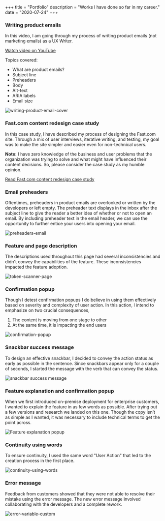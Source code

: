+++
title = "Portfolio"
description = "Works I have done so far in my career."
date = "2020-07-24"
+++

### Writing product emails

In this video, I am going through my process of writing product emails (not marketing emails) as a UX Writer.

[Watch video on YouTube](https://youtu.be/k8RQq-12WjU)

Topics covered: 

* What are product emails?
* Subject line
* Preheaders
* Body
* Alt-text
* ARIA labels
* Email size

![writing-product-email-cover](/writing-product-email-cover.png)
### Fast.com content redesign case study

In this case study, I have described my process of designing the Fast.com site. Through a mix of user interviews, iterative writing, and testing, my goal was to make the site simpler and easier even for non-technical users. 

**Note:** I have zero knowledge of the business and user problems that the organization was trying to solve and what might have influenced their content decisions. So, please consider the case study as my humble opinion.

[Read Fast.com content redesign case study](https://docs.google.com/document/d/1ctf71c-baUQ_BXTWEkpuFVVTPFLOA1uSZm6G9UuR_wc/edit?usp=sharing)
### Email preheaders

Oftentimes, preheaders in product emails are overlooked or written by the developers or left empty. The preheader text displays in the inbox after the subject line to give the reader a better idea of whether or not to open an email. By including preheader text in the email header, we can use the opportunity to further entice your users into opening your email.

![preheaders-email](/preheaders-email.png)
### Feature and page description

The descriptions used throughout this page had several inconsistencies and didn't convey the capabilities of the feature. These inconsistencies impacted the feature adoption.

![token-scanner-page](/token-scanner-page.png)
### Confirmation popup

Though I detest confirmation popups I do believe in using them effectively based on severity and complexity of user action. 
In this action, I intend to emphasize on two crucial consequences,
1. The content is moving from one stage to other
2. At the same time, it is impacting the end users

![confirmation-popup](/confirmation-popup.png)

### Snackbar success message

To design an effective snackbar, I decided to convey the action status as early as possible in the sentence. Since snackbars appear only for a couple of seconds, I started the message with the verb that can convey the status.

![snackbar success message](/snackbar-success-message.png)

### Feature explanation and confirmation popup

When we first introduced on-premise deployment for enterprise customers, I wanted to explain the feature in as few words as possible. After trying out a few versions and research we landed on this one. Though the copy isn’t as simple as I wanted, it was necessary to include  technical terms to get the point across.

![Feature explanation popup](/feature-explanation-popup.png)

### Continuity using words

To ensure continuity, I used the same word "User Action" that led to the creation process in the first place.

![continuity-using-words](/continuity-using-words.png)

### Error message

Feedback from customers showed that they were not able to resolve their mistake using the error message. The new error message involved collaborating with the developers and a complete rework.

![error-variable-custom](/error-variable-custom-updated.png)